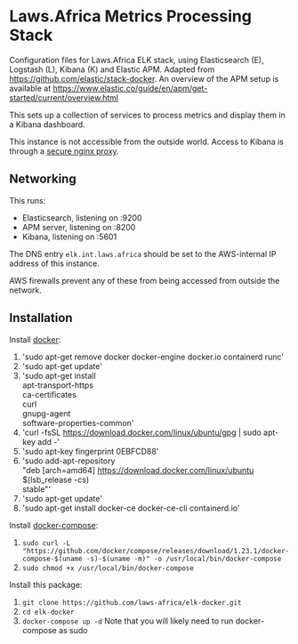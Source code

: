 # Laws.Africa Metrics Processing Stack

Configuration files for Laws.Africa ELK stack, using Elasticsearch (E), Logstash (L), Kibana (K) and Elastic APM. Adapted from https://github.com/elastic/stack-docker. An overview of the APM setup is available at https://www.elastic.co/guide/en/apm/get-started/current/overview.html

This sets up a collection of services to process metrics and display them in a Kibana dashboard.

This instance is not accessible from the outside world. Access to Kibana is through a [secure nginx proxy](https://github.com/laws-africa/kibana-proxy).

## Networking

This runs:

* Elasticsearch, listening on :9200
* APM server, listening on :8200
* Kibana, listening on :5601

The DNS entry `elk.int.laws.africa` should be set to the AWS-internal IP address of this instance.

AWS firewalls prevent any of these from being accessed from outside the network.

## Installation

Install [docker](https://docs.docker.com/install/):

1. 'sudo apt-get remove docker docker-engine docker.io containerd runc'
2. 'sudo apt-get update'
3. 'sudo apt-get install \
    apt-transport-https \
    ca-certificates \
    curl \
    gnupg-agent \
    software-properties-common'
4. 'curl -fsSL https://download.docker.com/linux/ubuntu/gpg | sudo apt-key add -'
5. 'sudo apt-key fingerprint 0EBFCD88'
6. 'sudo add-apt-repository \
   "deb [arch=amd64] https://download.docker.com/linux/ubuntu \
   $(lsb_release -cs) \
   stable"'
7. 'sudo apt-get update'
8. 'sudo apt-get install docker-ce docker-ce-cli containerd.io'



Install [docker-compose](https://linuxize.com/post/how-to-install-and-use-docker-compose-on-ubuntu-18-04/):

1. `sudo curl -L "https://github.com/docker/compose/releases/download/1.23.1/docker-compose-$(uname -s)-$(uname -m)" -o /usr/local/bin/docker-compose`
2. `sudo chmod +x /usr/local/bin/docker-compose`

Install this package:

1. `git clone https://github.com/laws-africa/elk-docker.git`
2. `cd elk-docker`
5. `docker-compose up -d`
Note that you will likely need to run docker-compose as sudo
